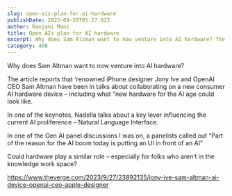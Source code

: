 ```yaml
---
slug: open-ais-plan-for-ai-hardware
publishDate: 2023-09-28T05:27:02Z
author: Ranjani Mani
title: Open AIs plan for AI hardware 
excerpt: Why does Sam Altman want to now venture into AI hardware? The article reports that ‘renowned iPhone designer Jony Ive and OpenAI CEO Sam Altman have been in talks about collaborating on a new consumer AI hardware device – including what “new hardware for the AI age could look like. In one of the keynotes, Nadella talks  ... 
category: 468
---
```


Why does Sam Altman want to now venture into AI hardware?

The article reports that ‘renowned iPhone designer Jony Ive and OpenAI CEO Sam Altman have been in talks about collaborating on a new consumer AI hardware device – including what “new hardware for the AI age could look like.

In one of the keynotes, Nadella talks about a key lever influencing the current AI proliference – Natural Language Interface.

In one of the Gen AI panel discussions I was on, a panelists called out “Part of the reason for the AI boom today is putting an UI in front of an AI”

Could hardware play a similar role – especially for folks who aren’t in the knowledge work space?

https://www.theverge.com/2023/9/27/23892135/jony-ive-sam-altman-ai-device-openai-ceo-apple-designer